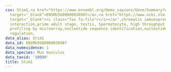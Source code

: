 ```yaml
---
csv: Stim1,<a href="https://www.ensembl.org/Homo_sapiens/Gene/Summary?db=core;g=ENSMUSG00000030987"
  target="_blank">ENSMUSG00000030987</a>,<a href="https://www.ncbi.nlm.nih.gov/pubmed/23834426"
  target="_blank"><i class="fas fa-file"></i></a>",chromatin immunoprecipitation assay,direct
  interaction,prime adult stage, testis, Spermatocyte, high throughput transcription
  profiling by microarray,nucleotide sequence identification,nucleotide sequence identification,transcriptional
  regulation,
data_alias: Stim1
data_id: ENSMUSG00000030987
data_numevidence: 1
data_species: Mus musculus
data_taxid: '10090'
title: Stim1
---
```

